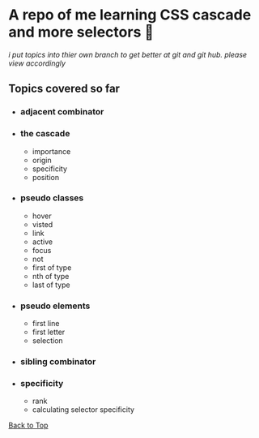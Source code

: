 <a name="custom_anchor_name"></a>
# A repo of me learning CSS cascade and more selectors :slot_machine:

*i put topics into thier own branch to get better at git and git hub. please view accordingly*

## Topics covered so far

- ### adjacent combinator
- ### the cascade
  - importance
  - origin
  - specificity
  - position
- ### pseudo classes
  - hover
  - visted
  - link
  - active
  - focus
  - not
  - first of type
  - nth of type
  - last of type
- ### pseudo elements
  - first line
  - first letter
  - selection
- ### sibling combinator
- ### specificity
  - rank
  - calculating selector specificity 


[Back to Top](#custom_anchor_name)

